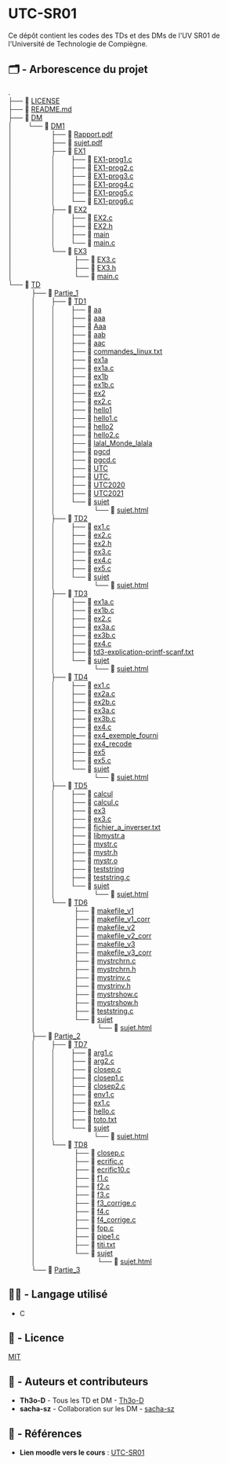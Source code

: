 # UTC-SR01

Ce dépôt contient les codes des TDs et des DMs de l'UV SR01 de l'Université de Technologie de Compiègne.

## 🗂️ - Arborescence du projet

. \
├── 📄 [LICENSE](./LICENSE) \
├── 📄 [README.md](./README.md) \
├── 📁 [DM](./DM) \
│&nbsp;&nbsp;&nbsp;&nbsp;&nbsp;&nbsp;&nbsp;&nbsp;└── 📁 [DM1](./DM/DM1) \
│&nbsp;&nbsp;&nbsp;&nbsp;&nbsp;&nbsp;&nbsp;&nbsp;&nbsp;&nbsp;&nbsp;&nbsp;&nbsp;&nbsp;&nbsp;&nbsp;&nbsp;&nbsp;&nbsp;&nbsp;├── 📄 [Rapport.pdf](./DM/DM1/Rapport.pdf) \
│&nbsp;&nbsp;&nbsp;&nbsp;&nbsp;&nbsp;&nbsp;&nbsp;&nbsp;&nbsp;&nbsp;&nbsp;&nbsp;&nbsp;&nbsp;&nbsp;&nbsp;&nbsp;&nbsp;&nbsp;├── 📄 [sujet.pdf](./DM/DM1/sujet.pdf) \
│&nbsp;&nbsp;&nbsp;&nbsp;&nbsp;&nbsp;&nbsp;&nbsp;&nbsp;&nbsp;&nbsp;&nbsp;&nbsp;&nbsp;&nbsp;&nbsp;&nbsp;&nbsp;&nbsp;&nbsp;├── 📁 [EX1](./DM/DM1/EX1) \
│&nbsp;&nbsp;&nbsp;&nbsp;&nbsp;&nbsp;&nbsp;&nbsp;&nbsp;&nbsp;&nbsp;&nbsp;&nbsp;&nbsp;&nbsp;&nbsp;&nbsp;&nbsp;&nbsp;&nbsp;│&nbsp;&nbsp;&nbsp;&nbsp;&nbsp;&nbsp;&nbsp;&nbsp;├── 📄 [EX1-prog1.c](./DM/DM1/EX1/EX1-prog1.c) \
│&nbsp;&nbsp;&nbsp;&nbsp;&nbsp;&nbsp;&nbsp;&nbsp;&nbsp;&nbsp;&nbsp;&nbsp;&nbsp;&nbsp;&nbsp;&nbsp;&nbsp;&nbsp;&nbsp;&nbsp;│&nbsp;&nbsp;&nbsp;&nbsp;&nbsp;&nbsp;&nbsp;&nbsp;├── 📄 [EX1-prog2.c](./DM/DM1/EX1/EX1-prog2.c) \
│&nbsp;&nbsp;&nbsp;&nbsp;&nbsp;&nbsp;&nbsp;&nbsp;&nbsp;&nbsp;&nbsp;&nbsp;&nbsp;&nbsp;&nbsp;&nbsp;&nbsp;&nbsp;&nbsp;&nbsp;│&nbsp;&nbsp;&nbsp;&nbsp;&nbsp;&nbsp;&nbsp;&nbsp;├── 📄 [EX1-prog3.c](./DM/DM1/EX1/EX1-prog3.c) \
│&nbsp;&nbsp;&nbsp;&nbsp;&nbsp;&nbsp;&nbsp;&nbsp;&nbsp;&nbsp;&nbsp;&nbsp;&nbsp;&nbsp;&nbsp;&nbsp;&nbsp;&nbsp;&nbsp;&nbsp;│&nbsp;&nbsp;&nbsp;&nbsp;&nbsp;&nbsp;&nbsp;&nbsp;├── 📄 [EX1-prog4.c](./DM/DM1/EX1/EX1-prog4.c) \
│&nbsp;&nbsp;&nbsp;&nbsp;&nbsp;&nbsp;&nbsp;&nbsp;&nbsp;&nbsp;&nbsp;&nbsp;&nbsp;&nbsp;&nbsp;&nbsp;&nbsp;&nbsp;&nbsp;&nbsp;│&nbsp;&nbsp;&nbsp;&nbsp;&nbsp;&nbsp;&nbsp;&nbsp;├── 📄 [EX1-prog5.c](./DM/DM1/EX1/EX1-prog5.c) \
│&nbsp;&nbsp;&nbsp;&nbsp;&nbsp;&nbsp;&nbsp;&nbsp;&nbsp;&nbsp;&nbsp;&nbsp;&nbsp;&nbsp;&nbsp;&nbsp;&nbsp;&nbsp;&nbsp;&nbsp;│&nbsp;&nbsp;&nbsp;&nbsp;&nbsp;&nbsp;&nbsp;&nbsp;└── 📄 [EX1-prog6.c](./DM/DM1/EX1/EX1-prog6.c) \
│&nbsp;&nbsp;&nbsp;&nbsp;&nbsp;&nbsp;&nbsp;&nbsp;&nbsp;&nbsp;&nbsp;&nbsp;&nbsp;&nbsp;&nbsp;&nbsp;&nbsp;&nbsp;&nbsp;&nbsp;├── 📁 [EX2](./DM/DM1/EX2) \
│&nbsp;&nbsp;&nbsp;&nbsp;&nbsp;&nbsp;&nbsp;&nbsp;&nbsp;&nbsp;&nbsp;&nbsp;&nbsp;&nbsp;&nbsp;&nbsp;&nbsp;&nbsp;&nbsp;&nbsp;│&nbsp;&nbsp;&nbsp;&nbsp;&nbsp;&nbsp;&nbsp;&nbsp;├── 📄 [EX2.c](./DM/DM1/EX2/EX2.c) \
│&nbsp;&nbsp;&nbsp;&nbsp;&nbsp;&nbsp;&nbsp;&nbsp;&nbsp;&nbsp;&nbsp;&nbsp;&nbsp;&nbsp;&nbsp;&nbsp;&nbsp;&nbsp;&nbsp;&nbsp;│&nbsp;&nbsp;&nbsp;&nbsp;&nbsp;&nbsp;&nbsp;&nbsp;├── 📄 [EX2.h](./DM/DM1/EX2/EX2.h) \
│&nbsp;&nbsp;&nbsp;&nbsp;&nbsp;&nbsp;&nbsp;&nbsp;&nbsp;&nbsp;&nbsp;&nbsp;&nbsp;&nbsp;&nbsp;&nbsp;&nbsp;&nbsp;&nbsp;&nbsp;│&nbsp;&nbsp;&nbsp;&nbsp;&nbsp;&nbsp;&nbsp;&nbsp;├── 📄 [main](./DM/DM1/EX2/main) \
│&nbsp;&nbsp;&nbsp;&nbsp;&nbsp;&nbsp;&nbsp;&nbsp;&nbsp;&nbsp;&nbsp;&nbsp;&nbsp;&nbsp;&nbsp;&nbsp;&nbsp;&nbsp;&nbsp;&nbsp;│&nbsp;&nbsp;&nbsp;&nbsp;&nbsp;&nbsp;&nbsp;&nbsp;└── 📄 [main.c](./DM/DM1/EX2/main.c) \
│&nbsp;&nbsp;&nbsp;&nbsp;&nbsp;&nbsp;&nbsp;&nbsp;&nbsp;&nbsp;&nbsp;&nbsp;&nbsp;&nbsp;&nbsp;&nbsp;&nbsp;&nbsp;&nbsp;&nbsp;└── 📁 [EX3](./DM/DM1/EX3) \
│&nbsp;&nbsp;&nbsp;&nbsp;&nbsp;&nbsp;&nbsp;&nbsp;&nbsp;&nbsp;&nbsp;&nbsp;&nbsp;&nbsp;&nbsp;&nbsp;&nbsp;&nbsp;&nbsp;&nbsp;&nbsp;&nbsp;&nbsp;&nbsp;&nbsp;&nbsp;&nbsp;&nbsp;&nbsp;&nbsp;&nbsp;&nbsp;├── 📄 [EX3.c](./DM/DM1/EX3/EX3.c) \
│&nbsp;&nbsp;&nbsp;&nbsp;&nbsp;&nbsp;&nbsp;&nbsp;&nbsp;&nbsp;&nbsp;&nbsp;&nbsp;&nbsp;&nbsp;&nbsp;&nbsp;&nbsp;&nbsp;&nbsp;&nbsp;&nbsp;&nbsp;&nbsp;&nbsp;&nbsp;&nbsp;&nbsp;&nbsp;&nbsp;&nbsp;&nbsp;├── 📄 [EX3.h](./DM/DM1/EX3/EX3.h) \
│&nbsp;&nbsp;&nbsp;&nbsp;&nbsp;&nbsp;&nbsp;&nbsp;&nbsp;&nbsp;&nbsp;&nbsp;&nbsp;&nbsp;&nbsp;&nbsp;&nbsp;&nbsp;&nbsp;&nbsp;&nbsp;&nbsp;&nbsp;&nbsp;&nbsp;&nbsp;&nbsp;&nbsp;&nbsp;&nbsp;&nbsp;&nbsp;└── 📄 [main.c](./DM/DM1/EX3/main.c) \
└── 📁 [TD](./TD) \
&nbsp;&nbsp;&nbsp;&nbsp;&nbsp;&nbsp;&nbsp;&nbsp;&nbsp;&nbsp;&nbsp;&nbsp;├── 📁 [Partie_1](./TD/Partie_1) \
&nbsp;&nbsp;&nbsp;&nbsp;&nbsp;&nbsp;&nbsp;&nbsp;&nbsp;&nbsp;&nbsp;&nbsp;│&nbsp;&nbsp;&nbsp;&nbsp;&nbsp;&nbsp;&nbsp;&nbsp;├── 📁 [TD1](./TD/Partie_1/TD1) \
&nbsp;&nbsp;&nbsp;&nbsp;&nbsp;&nbsp;&nbsp;&nbsp;&nbsp;&nbsp;&nbsp;&nbsp;│&nbsp;&nbsp;&nbsp;&nbsp;&nbsp;&nbsp;&nbsp;&nbsp;│&nbsp;&nbsp;&nbsp;&nbsp;&nbsp;&nbsp;&nbsp;&nbsp;├── 📄 [aa](./TD/Partie_1/TD1/aa) \
&nbsp;&nbsp;&nbsp;&nbsp;&nbsp;&nbsp;&nbsp;&nbsp;&nbsp;&nbsp;&nbsp;&nbsp;│&nbsp;&nbsp;&nbsp;&nbsp;&nbsp;&nbsp;&nbsp;&nbsp;│&nbsp;&nbsp;&nbsp;&nbsp;&nbsp;&nbsp;&nbsp;&nbsp;├── 📄 [aaa](./TD/Partie_1/TD1/aaa) \
&nbsp;&nbsp;&nbsp;&nbsp;&nbsp;&nbsp;&nbsp;&nbsp;&nbsp;&nbsp;&nbsp;&nbsp;│&nbsp;&nbsp;&nbsp;&nbsp;&nbsp;&nbsp;&nbsp;&nbsp;│&nbsp;&nbsp;&nbsp;&nbsp;&nbsp;&nbsp;&nbsp;&nbsp;├── 📄 [Aaa](./TD/Partie_1/TD1/Aaa) \
&nbsp;&nbsp;&nbsp;&nbsp;&nbsp;&nbsp;&nbsp;&nbsp;&nbsp;&nbsp;&nbsp;&nbsp;│&nbsp;&nbsp;&nbsp;&nbsp;&nbsp;&nbsp;&nbsp;&nbsp;│&nbsp;&nbsp;&nbsp;&nbsp;&nbsp;&nbsp;&nbsp;&nbsp;├── 📄 [aab](./TD/Partie_1/TD1/aab) \
&nbsp;&nbsp;&nbsp;&nbsp;&nbsp;&nbsp;&nbsp;&nbsp;&nbsp;&nbsp;&nbsp;&nbsp;│&nbsp;&nbsp;&nbsp;&nbsp;&nbsp;&nbsp;&nbsp;&nbsp;│&nbsp;&nbsp;&nbsp;&nbsp;&nbsp;&nbsp;&nbsp;&nbsp;├── 📄 [aac](./TD/Partie_1/TD1/aac) \
&nbsp;&nbsp;&nbsp;&nbsp;&nbsp;&nbsp;&nbsp;&nbsp;&nbsp;&nbsp;&nbsp;&nbsp;│&nbsp;&nbsp;&nbsp;&nbsp;&nbsp;&nbsp;&nbsp;&nbsp;│&nbsp;&nbsp;&nbsp;&nbsp;&nbsp;&nbsp;&nbsp;&nbsp;├── 📄 [commandes_linux.txt](./TD/Partie_1/TD1/commandes_linux.txt) \
&nbsp;&nbsp;&nbsp;&nbsp;&nbsp;&nbsp;&nbsp;&nbsp;&nbsp;&nbsp;&nbsp;&nbsp;│&nbsp;&nbsp;&nbsp;&nbsp;&nbsp;&nbsp;&nbsp;&nbsp;│&nbsp;&nbsp;&nbsp;&nbsp;&nbsp;&nbsp;&nbsp;&nbsp;├── 📄 [ex1a](./TD/Partie_1/TD1/ex1a) \
&nbsp;&nbsp;&nbsp;&nbsp;&nbsp;&nbsp;&nbsp;&nbsp;&nbsp;&nbsp;&nbsp;&nbsp;│&nbsp;&nbsp;&nbsp;&nbsp;&nbsp;&nbsp;&nbsp;&nbsp;│&nbsp;&nbsp;&nbsp;&nbsp;&nbsp;&nbsp;&nbsp;&nbsp;├── 📄 [ex1a.c](./TD/Partie_1/TD1/ex1a.c) \
&nbsp;&nbsp;&nbsp;&nbsp;&nbsp;&nbsp;&nbsp;&nbsp;&nbsp;&nbsp;&nbsp;&nbsp;│&nbsp;&nbsp;&nbsp;&nbsp;&nbsp;&nbsp;&nbsp;&nbsp;│&nbsp;&nbsp;&nbsp;&nbsp;&nbsp;&nbsp;&nbsp;&nbsp;├── 📄 [ex1b](./TD/Partie_1/TD1/ex1b) \
&nbsp;&nbsp;&nbsp;&nbsp;&nbsp;&nbsp;&nbsp;&nbsp;&nbsp;&nbsp;&nbsp;&nbsp;│&nbsp;&nbsp;&nbsp;&nbsp;&nbsp;&nbsp;&nbsp;&nbsp;│&nbsp;&nbsp;&nbsp;&nbsp;&nbsp;&nbsp;&nbsp;&nbsp;├── 📄 [ex1b.c](./TD/Partie_1/TD1/ex1b.c) \
&nbsp;&nbsp;&nbsp;&nbsp;&nbsp;&nbsp;&nbsp;&nbsp;&nbsp;&nbsp;&nbsp;&nbsp;│&nbsp;&nbsp;&nbsp;&nbsp;&nbsp;&nbsp;&nbsp;&nbsp;│&nbsp;&nbsp;&nbsp;&nbsp;&nbsp;&nbsp;&nbsp;&nbsp;├── 📄 [ex2](./TD/Partie_1/TD1/ex2) \
&nbsp;&nbsp;&nbsp;&nbsp;&nbsp;&nbsp;&nbsp;&nbsp;&nbsp;&nbsp;&nbsp;&nbsp;│&nbsp;&nbsp;&nbsp;&nbsp;&nbsp;&nbsp;&nbsp;&nbsp;│&nbsp;&nbsp;&nbsp;&nbsp;&nbsp;&nbsp;&nbsp;&nbsp;├── 📄 [ex2.c](./TD/Partie_1/TD1/ex2.c) \
&nbsp;&nbsp;&nbsp;&nbsp;&nbsp;&nbsp;&nbsp;&nbsp;&nbsp;&nbsp;&nbsp;&nbsp;│&nbsp;&nbsp;&nbsp;&nbsp;&nbsp;&nbsp;&nbsp;&nbsp;│&nbsp;&nbsp;&nbsp;&nbsp;&nbsp;&nbsp;&nbsp;&nbsp;├── 📄 [hello1](./TD/Partie_1/TD1/hello1) \
&nbsp;&nbsp;&nbsp;&nbsp;&nbsp;&nbsp;&nbsp;&nbsp;&nbsp;&nbsp;&nbsp;&nbsp;│&nbsp;&nbsp;&nbsp;&nbsp;&nbsp;&nbsp;&nbsp;&nbsp;│&nbsp;&nbsp;&nbsp;&nbsp;&nbsp;&nbsp;&nbsp;&nbsp;├── 📄 [hello1.c](./TD/Partie_1/TD1/hello1.c) \
&nbsp;&nbsp;&nbsp;&nbsp;&nbsp;&nbsp;&nbsp;&nbsp;&nbsp;&nbsp;&nbsp;&nbsp;│&nbsp;&nbsp;&nbsp;&nbsp;&nbsp;&nbsp;&nbsp;&nbsp;│&nbsp;&nbsp;&nbsp;&nbsp;&nbsp;&nbsp;&nbsp;&nbsp;├── 📄 [hello2](./TD/Partie_1/TD1/hello2) \
&nbsp;&nbsp;&nbsp;&nbsp;&nbsp;&nbsp;&nbsp;&nbsp;&nbsp;&nbsp;&nbsp;&nbsp;│&nbsp;&nbsp;&nbsp;&nbsp;&nbsp;&nbsp;&nbsp;&nbsp;│&nbsp;&nbsp;&nbsp;&nbsp;&nbsp;&nbsp;&nbsp;&nbsp;├── 📄 [hello2.c](./TD/Partie_1/TD1/hello2.c) \
&nbsp;&nbsp;&nbsp;&nbsp;&nbsp;&nbsp;&nbsp;&nbsp;&nbsp;&nbsp;&nbsp;&nbsp;│&nbsp;&nbsp;&nbsp;&nbsp;&nbsp;&nbsp;&nbsp;&nbsp;│&nbsp;&nbsp;&nbsp;&nbsp;&nbsp;&nbsp;&nbsp;&nbsp;├── 📄 [lalal_Monde_lalala](./TD/Partie_1/TD1/lalal_Monde_lalala) \
&nbsp;&nbsp;&nbsp;&nbsp;&nbsp;&nbsp;&nbsp;&nbsp;&nbsp;&nbsp;&nbsp;&nbsp;│&nbsp;&nbsp;&nbsp;&nbsp;&nbsp;&nbsp;&nbsp;&nbsp;│&nbsp;&nbsp;&nbsp;&nbsp;&nbsp;&nbsp;&nbsp;&nbsp;├── 📄 [pgcd](./TD/Partie_1/TD1/pgcd) \
&nbsp;&nbsp;&nbsp;&nbsp;&nbsp;&nbsp;&nbsp;&nbsp;&nbsp;&nbsp;&nbsp;&nbsp;│&nbsp;&nbsp;&nbsp;&nbsp;&nbsp;&nbsp;&nbsp;&nbsp;│&nbsp;&nbsp;&nbsp;&nbsp;&nbsp;&nbsp;&nbsp;&nbsp;├── 📄 [pgcd.c](./TD/Partie_1/TD1/pgcd.c) \
&nbsp;&nbsp;&nbsp;&nbsp;&nbsp;&nbsp;&nbsp;&nbsp;&nbsp;&nbsp;&nbsp;&nbsp;│&nbsp;&nbsp;&nbsp;&nbsp;&nbsp;&nbsp;&nbsp;&nbsp;│&nbsp;&nbsp;&nbsp;&nbsp;&nbsp;&nbsp;&nbsp;&nbsp;├── 📄 [UTC](./TD/Partie_1/TD1/UTC) \
&nbsp;&nbsp;&nbsp;&nbsp;&nbsp;&nbsp;&nbsp;&nbsp;&nbsp;&nbsp;&nbsp;&nbsp;│&nbsp;&nbsp;&nbsp;&nbsp;&nbsp;&nbsp;&nbsp;&nbsp;│&nbsp;&nbsp;&nbsp;&nbsp;&nbsp;&nbsp;&nbsp;&nbsp;├── 📄 [UTC.](./TD/Partie_1/TD1/UTC.) \
&nbsp;&nbsp;&nbsp;&nbsp;&nbsp;&nbsp;&nbsp;&nbsp;&nbsp;&nbsp;&nbsp;&nbsp;│&nbsp;&nbsp;&nbsp;&nbsp;&nbsp;&nbsp;&nbsp;&nbsp;│&nbsp;&nbsp;&nbsp;&nbsp;&nbsp;&nbsp;&nbsp;&nbsp;├── 📄 [UTC2020](./TD/Partie_1/TD1/UTC2020) \
&nbsp;&nbsp;&nbsp;&nbsp;&nbsp;&nbsp;&nbsp;&nbsp;&nbsp;&nbsp;&nbsp;&nbsp;│&nbsp;&nbsp;&nbsp;&nbsp;&nbsp;&nbsp;&nbsp;&nbsp;│&nbsp;&nbsp;&nbsp;&nbsp;&nbsp;&nbsp;&nbsp;&nbsp;├── 📄 [UTC2021](./TD/Partie_1/TD1/UTC2021) \
&nbsp;&nbsp;&nbsp;&nbsp;&nbsp;&nbsp;&nbsp;&nbsp;&nbsp;&nbsp;&nbsp;&nbsp;│&nbsp;&nbsp;&nbsp;&nbsp;&nbsp;&nbsp;&nbsp;&nbsp;│&nbsp;&nbsp;&nbsp;&nbsp;&nbsp;&nbsp;&nbsp;&nbsp;└── 📁 [sujet](./TD/Partie_1/TD1/sujet) \
&nbsp;&nbsp;&nbsp;&nbsp;&nbsp;&nbsp;&nbsp;&nbsp;&nbsp;&nbsp;&nbsp;&nbsp;│&nbsp;&nbsp;&nbsp;&nbsp;&nbsp;&nbsp;&nbsp;&nbsp;│&nbsp;&nbsp;&nbsp;&nbsp;&nbsp;&nbsp;&nbsp;&nbsp;&nbsp;&nbsp;&nbsp;&nbsp;&nbsp;&nbsp;&nbsp;&nbsp;&nbsp;&nbsp;&nbsp;&nbsp;└── 📄 [sujet.html](./TD/Partie_1/TD1/sujet/sujet.html) \
&nbsp;&nbsp;&nbsp;&nbsp;&nbsp;&nbsp;&nbsp;&nbsp;&nbsp;&nbsp;&nbsp;&nbsp;│&nbsp;&nbsp;&nbsp;&nbsp;&nbsp;&nbsp;&nbsp;&nbsp;├── 📁 [TD2](./TD/Partie_1/TD2) \
&nbsp;&nbsp;&nbsp;&nbsp;&nbsp;&nbsp;&nbsp;&nbsp;&nbsp;&nbsp;&nbsp;&nbsp;│&nbsp;&nbsp;&nbsp;&nbsp;&nbsp;&nbsp;&nbsp;&nbsp;│&nbsp;&nbsp;&nbsp;&nbsp;&nbsp;&nbsp;&nbsp;&nbsp;├── 📄 [ex1.c](./TD/Partie_1/TD2/ex1.c) \
&nbsp;&nbsp;&nbsp;&nbsp;&nbsp;&nbsp;&nbsp;&nbsp;&nbsp;&nbsp;&nbsp;&nbsp;│&nbsp;&nbsp;&nbsp;&nbsp;&nbsp;&nbsp;&nbsp;&nbsp;│&nbsp;&nbsp;&nbsp;&nbsp;&nbsp;&nbsp;&nbsp;&nbsp;├── 📄 [ex2.c](./TD/Partie_1/TD2/ex2.c) \
&nbsp;&nbsp;&nbsp;&nbsp;&nbsp;&nbsp;&nbsp;&nbsp;&nbsp;&nbsp;&nbsp;&nbsp;│&nbsp;&nbsp;&nbsp;&nbsp;&nbsp;&nbsp;&nbsp;&nbsp;│&nbsp;&nbsp;&nbsp;&nbsp;&nbsp;&nbsp;&nbsp;&nbsp;├── 📄 [ex2.h](./TD/Partie_1/TD2/ex2.h) \
&nbsp;&nbsp;&nbsp;&nbsp;&nbsp;&nbsp;&nbsp;&nbsp;&nbsp;&nbsp;&nbsp;&nbsp;│&nbsp;&nbsp;&nbsp;&nbsp;&nbsp;&nbsp;&nbsp;&nbsp;│&nbsp;&nbsp;&nbsp;&nbsp;&nbsp;&nbsp;&nbsp;&nbsp;├── 📄 [ex3.c](./TD/Partie_1/TD2/ex3.c) \
&nbsp;&nbsp;&nbsp;&nbsp;&nbsp;&nbsp;&nbsp;&nbsp;&nbsp;&nbsp;&nbsp;&nbsp;│&nbsp;&nbsp;&nbsp;&nbsp;&nbsp;&nbsp;&nbsp;&nbsp;│&nbsp;&nbsp;&nbsp;&nbsp;&nbsp;&nbsp;&nbsp;&nbsp;├── 📄 [ex4.c](./TD/Partie_1/TD2/ex4.c) \
&nbsp;&nbsp;&nbsp;&nbsp;&nbsp;&nbsp;&nbsp;&nbsp;&nbsp;&nbsp;&nbsp;&nbsp;│&nbsp;&nbsp;&nbsp;&nbsp;&nbsp;&nbsp;&nbsp;&nbsp;│&nbsp;&nbsp;&nbsp;&nbsp;&nbsp;&nbsp;&nbsp;&nbsp;├── 📄 [ex5.c](./TD/Partie_1/TD2/ex5.c) \
&nbsp;&nbsp;&nbsp;&nbsp;&nbsp;&nbsp;&nbsp;&nbsp;&nbsp;&nbsp;&nbsp;&nbsp;│&nbsp;&nbsp;&nbsp;&nbsp;&nbsp;&nbsp;&nbsp;&nbsp;│&nbsp;&nbsp;&nbsp;&nbsp;&nbsp;&nbsp;&nbsp;&nbsp;└── 📁 [sujet](./TD/Partie_1/TD2/sujet) \
&nbsp;&nbsp;&nbsp;&nbsp;&nbsp;&nbsp;&nbsp;&nbsp;&nbsp;&nbsp;&nbsp;&nbsp;│&nbsp;&nbsp;&nbsp;&nbsp;&nbsp;&nbsp;&nbsp;&nbsp;│&nbsp;&nbsp;&nbsp;&nbsp;&nbsp;&nbsp;&nbsp;&nbsp;&nbsp;&nbsp;&nbsp;&nbsp;&nbsp;&nbsp;&nbsp;&nbsp;&nbsp;&nbsp;&nbsp;&nbsp;└── 📄 [sujet.html](./TD/Partie_1/TD2/sujet/sujet.html) \
&nbsp;&nbsp;&nbsp;&nbsp;&nbsp;&nbsp;&nbsp;&nbsp;&nbsp;&nbsp;&nbsp;&nbsp;│&nbsp;&nbsp;&nbsp;&nbsp;&nbsp;&nbsp;&nbsp;&nbsp;├── 📁 [TD3](./TD/Partie_1/TD3) \
&nbsp;&nbsp;&nbsp;&nbsp;&nbsp;&nbsp;&nbsp;&nbsp;&nbsp;&nbsp;&nbsp;&nbsp;│&nbsp;&nbsp;&nbsp;&nbsp;&nbsp;&nbsp;&nbsp;&nbsp;│&nbsp;&nbsp;&nbsp;&nbsp;&nbsp;&nbsp;&nbsp;&nbsp;├── 📄 [ex1a.c](./TD/Partie_1/TD3/ex1a.c) \
&nbsp;&nbsp;&nbsp;&nbsp;&nbsp;&nbsp;&nbsp;&nbsp;&nbsp;&nbsp;&nbsp;&nbsp;│&nbsp;&nbsp;&nbsp;&nbsp;&nbsp;&nbsp;&nbsp;&nbsp;│&nbsp;&nbsp;&nbsp;&nbsp;&nbsp;&nbsp;&nbsp;&nbsp;├── 📄 [ex1b.c](./TD/Partie_1/TD3/ex1b.c) \
&nbsp;&nbsp;&nbsp;&nbsp;&nbsp;&nbsp;&nbsp;&nbsp;&nbsp;&nbsp;&nbsp;&nbsp;│&nbsp;&nbsp;&nbsp;&nbsp;&nbsp;&nbsp;&nbsp;&nbsp;│&nbsp;&nbsp;&nbsp;&nbsp;&nbsp;&nbsp;&nbsp;&nbsp;├── 📄 [ex2.c](./TD/Partie_1/TD3/ex2.c) \
&nbsp;&nbsp;&nbsp;&nbsp;&nbsp;&nbsp;&nbsp;&nbsp;&nbsp;&nbsp;&nbsp;&nbsp;│&nbsp;&nbsp;&nbsp;&nbsp;&nbsp;&nbsp;&nbsp;&nbsp;│&nbsp;&nbsp;&nbsp;&nbsp;&nbsp;&nbsp;&nbsp;&nbsp;├── 📄 [ex3a.c](./TD/Partie_1/TD3/ex3a.c) \
&nbsp;&nbsp;&nbsp;&nbsp;&nbsp;&nbsp;&nbsp;&nbsp;&nbsp;&nbsp;&nbsp;&nbsp;│&nbsp;&nbsp;&nbsp;&nbsp;&nbsp;&nbsp;&nbsp;&nbsp;│&nbsp;&nbsp;&nbsp;&nbsp;&nbsp;&nbsp;&nbsp;&nbsp;├── 📄 [ex3b.c](./TD/Partie_1/TD3/ex3b.c) \
&nbsp;&nbsp;&nbsp;&nbsp;&nbsp;&nbsp;&nbsp;&nbsp;&nbsp;&nbsp;&nbsp;&nbsp;│&nbsp;&nbsp;&nbsp;&nbsp;&nbsp;&nbsp;&nbsp;&nbsp;│&nbsp;&nbsp;&nbsp;&nbsp;&nbsp;&nbsp;&nbsp;&nbsp;├── 📄 [ex4.c](./TD/Partie_1/TD3/ex4.c) \
&nbsp;&nbsp;&nbsp;&nbsp;&nbsp;&nbsp;&nbsp;&nbsp;&nbsp;&nbsp;&nbsp;&nbsp;│&nbsp;&nbsp;&nbsp;&nbsp;&nbsp;&nbsp;&nbsp;&nbsp;│&nbsp;&nbsp;&nbsp;&nbsp;&nbsp;&nbsp;&nbsp;&nbsp;├── 📄 [td3-explication-printf-scanf.txt](./TD/Partie_1/TD3/td3-explication-printf-scanf.txt) \
&nbsp;&nbsp;&nbsp;&nbsp;&nbsp;&nbsp;&nbsp;&nbsp;&nbsp;&nbsp;&nbsp;&nbsp;│&nbsp;&nbsp;&nbsp;&nbsp;&nbsp;&nbsp;&nbsp;&nbsp;│&nbsp;&nbsp;&nbsp;&nbsp;&nbsp;&nbsp;&nbsp;&nbsp;└── 📁 [sujet](./TD/Partie_1/TD3/sujet) \
&nbsp;&nbsp;&nbsp;&nbsp;&nbsp;&nbsp;&nbsp;&nbsp;&nbsp;&nbsp;&nbsp;&nbsp;│&nbsp;&nbsp;&nbsp;&nbsp;&nbsp;&nbsp;&nbsp;&nbsp;│&nbsp;&nbsp;&nbsp;&nbsp;&nbsp;&nbsp;&nbsp;&nbsp;&nbsp;&nbsp;&nbsp;&nbsp;&nbsp;&nbsp;&nbsp;&nbsp;&nbsp;&nbsp;&nbsp;&nbsp;└── 📄 [sujet.html](./TD/Partie_1/TD3/sujet/sujet.html) \
&nbsp;&nbsp;&nbsp;&nbsp;&nbsp;&nbsp;&nbsp;&nbsp;&nbsp;&nbsp;&nbsp;&nbsp;│&nbsp;&nbsp;&nbsp;&nbsp;&nbsp;&nbsp;&nbsp;&nbsp;├── 📁 [TD4](./TD/Partie_1/TD4) \
&nbsp;&nbsp;&nbsp;&nbsp;&nbsp;&nbsp;&nbsp;&nbsp;&nbsp;&nbsp;&nbsp;&nbsp;│&nbsp;&nbsp;&nbsp;&nbsp;&nbsp;&nbsp;&nbsp;&nbsp;│&nbsp;&nbsp;&nbsp;&nbsp;&nbsp;&nbsp;&nbsp;&nbsp;├── 📄 [ex1.c](./TD/Partie_1/TD4/ex1.c) \
&nbsp;&nbsp;&nbsp;&nbsp;&nbsp;&nbsp;&nbsp;&nbsp;&nbsp;&nbsp;&nbsp;&nbsp;│&nbsp;&nbsp;&nbsp;&nbsp;&nbsp;&nbsp;&nbsp;&nbsp;│&nbsp;&nbsp;&nbsp;&nbsp;&nbsp;&nbsp;&nbsp;&nbsp;├── 📄 [ex2a.c](./TD/Partie_1/TD4/ex2a.c) \
&nbsp;&nbsp;&nbsp;&nbsp;&nbsp;&nbsp;&nbsp;&nbsp;&nbsp;&nbsp;&nbsp;&nbsp;│&nbsp;&nbsp;&nbsp;&nbsp;&nbsp;&nbsp;&nbsp;&nbsp;│&nbsp;&nbsp;&nbsp;&nbsp;&nbsp;&nbsp;&nbsp;&nbsp;├── 📄 [ex2b.c](./TD/Partie_1/TD4/ex2b.c) \
&nbsp;&nbsp;&nbsp;&nbsp;&nbsp;&nbsp;&nbsp;&nbsp;&nbsp;&nbsp;&nbsp;&nbsp;│&nbsp;&nbsp;&nbsp;&nbsp;&nbsp;&nbsp;&nbsp;&nbsp;│&nbsp;&nbsp;&nbsp;&nbsp;&nbsp;&nbsp;&nbsp;&nbsp;├── 📄 [ex3a.c](./TD/Partie_1/TD4/ex3a.c) \
&nbsp;&nbsp;&nbsp;&nbsp;&nbsp;&nbsp;&nbsp;&nbsp;&nbsp;&nbsp;&nbsp;&nbsp;│&nbsp;&nbsp;&nbsp;&nbsp;&nbsp;&nbsp;&nbsp;&nbsp;│&nbsp;&nbsp;&nbsp;&nbsp;&nbsp;&nbsp;&nbsp;&nbsp;├── 📄 [ex3b.c](./TD/Partie_1/TD4/ex3b.c) \
&nbsp;&nbsp;&nbsp;&nbsp;&nbsp;&nbsp;&nbsp;&nbsp;&nbsp;&nbsp;&nbsp;&nbsp;│&nbsp;&nbsp;&nbsp;&nbsp;&nbsp;&nbsp;&nbsp;&nbsp;│&nbsp;&nbsp;&nbsp;&nbsp;&nbsp;&nbsp;&nbsp;&nbsp;├── 📄 [ex4.c](./TD/Partie_1/TD4/ex4.c) \
&nbsp;&nbsp;&nbsp;&nbsp;&nbsp;&nbsp;&nbsp;&nbsp;&nbsp;&nbsp;&nbsp;&nbsp;│&nbsp;&nbsp;&nbsp;&nbsp;&nbsp;&nbsp;&nbsp;&nbsp;│&nbsp;&nbsp;&nbsp;&nbsp;&nbsp;&nbsp;&nbsp;&nbsp;├── 📄 [ex4_exemple_fourni](./TD/Partie_1/TD4/ex4_exemple_fourni) \
&nbsp;&nbsp;&nbsp;&nbsp;&nbsp;&nbsp;&nbsp;&nbsp;&nbsp;&nbsp;&nbsp;&nbsp;│&nbsp;&nbsp;&nbsp;&nbsp;&nbsp;&nbsp;&nbsp;&nbsp;│&nbsp;&nbsp;&nbsp;&nbsp;&nbsp;&nbsp;&nbsp;&nbsp;├── 📄 [ex4_recode](./TD/Partie_1/TD4/ex4_recode) \
&nbsp;&nbsp;&nbsp;&nbsp;&nbsp;&nbsp;&nbsp;&nbsp;&nbsp;&nbsp;&nbsp;&nbsp;│&nbsp;&nbsp;&nbsp;&nbsp;&nbsp;&nbsp;&nbsp;&nbsp;│&nbsp;&nbsp;&nbsp;&nbsp;&nbsp;&nbsp;&nbsp;&nbsp;├── 📄 [ex5](./TD/Partie_1/TD4/ex5) \
&nbsp;&nbsp;&nbsp;&nbsp;&nbsp;&nbsp;&nbsp;&nbsp;&nbsp;&nbsp;&nbsp;&nbsp;│&nbsp;&nbsp;&nbsp;&nbsp;&nbsp;&nbsp;&nbsp;&nbsp;│&nbsp;&nbsp;&nbsp;&nbsp;&nbsp;&nbsp;&nbsp;&nbsp;├── 📄 [ex5.c](./TD/Partie_1/TD4/ex5.c) \
&nbsp;&nbsp;&nbsp;&nbsp;&nbsp;&nbsp;&nbsp;&nbsp;&nbsp;&nbsp;&nbsp;&nbsp;│&nbsp;&nbsp;&nbsp;&nbsp;&nbsp;&nbsp;&nbsp;&nbsp;│&nbsp;&nbsp;&nbsp;&nbsp;&nbsp;&nbsp;&nbsp;&nbsp;└── 📁 [sujet](./TD/Partie_1/TD4/sujet) \
&nbsp;&nbsp;&nbsp;&nbsp;&nbsp;&nbsp;&nbsp;&nbsp;&nbsp;&nbsp;&nbsp;&nbsp;│&nbsp;&nbsp;&nbsp;&nbsp;&nbsp;&nbsp;&nbsp;&nbsp;│&nbsp;&nbsp;&nbsp;&nbsp;&nbsp;&nbsp;&nbsp;&nbsp;&nbsp;&nbsp;&nbsp;&nbsp;&nbsp;&nbsp;&nbsp;&nbsp;&nbsp;&nbsp;&nbsp;&nbsp;└── 📄 [sujet.html](./TD/Partie_1/TD4/sujet/sujet.html) \
&nbsp;&nbsp;&nbsp;&nbsp;&nbsp;&nbsp;&nbsp;&nbsp;&nbsp;&nbsp;&nbsp;&nbsp;│&nbsp;&nbsp;&nbsp;&nbsp;&nbsp;&nbsp;&nbsp;&nbsp;├── 📁 [TD5](./TD/Partie_1/TD5) \
&nbsp;&nbsp;&nbsp;&nbsp;&nbsp;&nbsp;&nbsp;&nbsp;&nbsp;&nbsp;&nbsp;&nbsp;│&nbsp;&nbsp;&nbsp;&nbsp;&nbsp;&nbsp;&nbsp;&nbsp;│&nbsp;&nbsp;&nbsp;&nbsp;&nbsp;&nbsp;&nbsp;&nbsp;├── 📄 [calcul](./TD/Partie_1/TD5/calcul) \
&nbsp;&nbsp;&nbsp;&nbsp;&nbsp;&nbsp;&nbsp;&nbsp;&nbsp;&nbsp;&nbsp;&nbsp;│&nbsp;&nbsp;&nbsp;&nbsp;&nbsp;&nbsp;&nbsp;&nbsp;│&nbsp;&nbsp;&nbsp;&nbsp;&nbsp;&nbsp;&nbsp;&nbsp;├── 📄 [calcul.c](./TD/Partie_1/TD5/calcul.c) \
&nbsp;&nbsp;&nbsp;&nbsp;&nbsp;&nbsp;&nbsp;&nbsp;&nbsp;&nbsp;&nbsp;&nbsp;│&nbsp;&nbsp;&nbsp;&nbsp;&nbsp;&nbsp;&nbsp;&nbsp;│&nbsp;&nbsp;&nbsp;&nbsp;&nbsp;&nbsp;&nbsp;&nbsp;├── 📄 [ex3](./TD/Partie_1/TD5/ex3) \
&nbsp;&nbsp;&nbsp;&nbsp;&nbsp;&nbsp;&nbsp;&nbsp;&nbsp;&nbsp;&nbsp;&nbsp;│&nbsp;&nbsp;&nbsp;&nbsp;&nbsp;&nbsp;&nbsp;&nbsp;│&nbsp;&nbsp;&nbsp;&nbsp;&nbsp;&nbsp;&nbsp;&nbsp;├── 📄 [ex3.c](./TD/Partie_1/TD5/ex3.c) \
&nbsp;&nbsp;&nbsp;&nbsp;&nbsp;&nbsp;&nbsp;&nbsp;&nbsp;&nbsp;&nbsp;&nbsp;│&nbsp;&nbsp;&nbsp;&nbsp;&nbsp;&nbsp;&nbsp;&nbsp;│&nbsp;&nbsp;&nbsp;&nbsp;&nbsp;&nbsp;&nbsp;&nbsp;├── 📄 [fichier_a_inverser.txt](./TD/Partie_1/TD5/fichier_a_inverser.txt) \
&nbsp;&nbsp;&nbsp;&nbsp;&nbsp;&nbsp;&nbsp;&nbsp;&nbsp;&nbsp;&nbsp;&nbsp;│&nbsp;&nbsp;&nbsp;&nbsp;&nbsp;&nbsp;&nbsp;&nbsp;│&nbsp;&nbsp;&nbsp;&nbsp;&nbsp;&nbsp;&nbsp;&nbsp;├── 📄 [libmystr.a](./TD/Partie_1/TD5/libmystr.a) \
&nbsp;&nbsp;&nbsp;&nbsp;&nbsp;&nbsp;&nbsp;&nbsp;&nbsp;&nbsp;&nbsp;&nbsp;│&nbsp;&nbsp;&nbsp;&nbsp;&nbsp;&nbsp;&nbsp;&nbsp;│&nbsp;&nbsp;&nbsp;&nbsp;&nbsp;&nbsp;&nbsp;&nbsp;├── 📄 [mystr.c](./TD/Partie_1/TD5/mystr.c) \
&nbsp;&nbsp;&nbsp;&nbsp;&nbsp;&nbsp;&nbsp;&nbsp;&nbsp;&nbsp;&nbsp;&nbsp;│&nbsp;&nbsp;&nbsp;&nbsp;&nbsp;&nbsp;&nbsp;&nbsp;│&nbsp;&nbsp;&nbsp;&nbsp;&nbsp;&nbsp;&nbsp;&nbsp;├── 📄 [mystr.h](./TD/Partie_1/TD5/mystr.h) \
&nbsp;&nbsp;&nbsp;&nbsp;&nbsp;&nbsp;&nbsp;&nbsp;&nbsp;&nbsp;&nbsp;&nbsp;│&nbsp;&nbsp;&nbsp;&nbsp;&nbsp;&nbsp;&nbsp;&nbsp;│&nbsp;&nbsp;&nbsp;&nbsp;&nbsp;&nbsp;&nbsp;&nbsp;├── 📄 [mystr.o](./TD/Partie_1/TD5/mystr.o) \
&nbsp;&nbsp;&nbsp;&nbsp;&nbsp;&nbsp;&nbsp;&nbsp;&nbsp;&nbsp;&nbsp;&nbsp;│&nbsp;&nbsp;&nbsp;&nbsp;&nbsp;&nbsp;&nbsp;&nbsp;│&nbsp;&nbsp;&nbsp;&nbsp;&nbsp;&nbsp;&nbsp;&nbsp;├── 📄 [teststring](./TD/Partie_1/TD5/teststring) \
&nbsp;&nbsp;&nbsp;&nbsp;&nbsp;&nbsp;&nbsp;&nbsp;&nbsp;&nbsp;&nbsp;&nbsp;│&nbsp;&nbsp;&nbsp;&nbsp;&nbsp;&nbsp;&nbsp;&nbsp;│&nbsp;&nbsp;&nbsp;&nbsp;&nbsp;&nbsp;&nbsp;&nbsp;├── 📄 [teststring.c](./TD/Partie_1/TD5/teststring.c) \
&nbsp;&nbsp;&nbsp;&nbsp;&nbsp;&nbsp;&nbsp;&nbsp;&nbsp;&nbsp;&nbsp;&nbsp;│&nbsp;&nbsp;&nbsp;&nbsp;&nbsp;&nbsp;&nbsp;&nbsp;│&nbsp;&nbsp;&nbsp;&nbsp;&nbsp;&nbsp;&nbsp;&nbsp;└── 📁 [sujet](./TD/Partie_1/TD5/sujet) \
&nbsp;&nbsp;&nbsp;&nbsp;&nbsp;&nbsp;&nbsp;&nbsp;&nbsp;&nbsp;&nbsp;&nbsp;│&nbsp;&nbsp;&nbsp;&nbsp;&nbsp;&nbsp;&nbsp;&nbsp;│&nbsp;&nbsp;&nbsp;&nbsp;&nbsp;&nbsp;&nbsp;&nbsp;&nbsp;&nbsp;&nbsp;&nbsp;&nbsp;&nbsp;&nbsp;&nbsp;&nbsp;&nbsp;&nbsp;&nbsp;└── 📄 [sujet.html](./TD/Partie_1/TD5/sujet/sujet.html) \
&nbsp;&nbsp;&nbsp;&nbsp;&nbsp;&nbsp;&nbsp;&nbsp;&nbsp;&nbsp;&nbsp;&nbsp;│&nbsp;&nbsp;&nbsp;&nbsp;&nbsp;&nbsp;&nbsp;&nbsp;└── 📁 [TD6](./TD/Partie_1/TD6) \
&nbsp;&nbsp;&nbsp;&nbsp;&nbsp;&nbsp;&nbsp;&nbsp;&nbsp;&nbsp;&nbsp;&nbsp;│&nbsp;&nbsp;&nbsp;&nbsp;&nbsp;&nbsp;&nbsp;&nbsp;&nbsp;&nbsp;&nbsp;&nbsp;&nbsp;&nbsp;&nbsp;&nbsp;&nbsp;&nbsp;&nbsp;&nbsp;├── 📄 [makefile_v1](./TD/Partie_1/TD6/makefile_v1) \
&nbsp;&nbsp;&nbsp;&nbsp;&nbsp;&nbsp;&nbsp;&nbsp;&nbsp;&nbsp;&nbsp;&nbsp;│&nbsp;&nbsp;&nbsp;&nbsp;&nbsp;&nbsp;&nbsp;&nbsp;&nbsp;&nbsp;&nbsp;&nbsp;&nbsp;&nbsp;&nbsp;&nbsp;&nbsp;&nbsp;&nbsp;&nbsp;├── 📄 [makefile_v1_corr](./TD/Partie_1/TD6/makefile_v1_corr) \
&nbsp;&nbsp;&nbsp;&nbsp;&nbsp;&nbsp;&nbsp;&nbsp;&nbsp;&nbsp;&nbsp;&nbsp;│&nbsp;&nbsp;&nbsp;&nbsp;&nbsp;&nbsp;&nbsp;&nbsp;&nbsp;&nbsp;&nbsp;&nbsp;&nbsp;&nbsp;&nbsp;&nbsp;&nbsp;&nbsp;&nbsp;&nbsp;├── 📄 [makefile_v2](./TD/Partie_1/TD6/makefile_v2) \
&nbsp;&nbsp;&nbsp;&nbsp;&nbsp;&nbsp;&nbsp;&nbsp;&nbsp;&nbsp;&nbsp;&nbsp;│&nbsp;&nbsp;&nbsp;&nbsp;&nbsp;&nbsp;&nbsp;&nbsp;&nbsp;&nbsp;&nbsp;&nbsp;&nbsp;&nbsp;&nbsp;&nbsp;&nbsp;&nbsp;&nbsp;&nbsp;├── 📄 [makefile_v2_corr](./TD/Partie_1/TD6/makefile_v2_corr) \
&nbsp;&nbsp;&nbsp;&nbsp;&nbsp;&nbsp;&nbsp;&nbsp;&nbsp;&nbsp;&nbsp;&nbsp;│&nbsp;&nbsp;&nbsp;&nbsp;&nbsp;&nbsp;&nbsp;&nbsp;&nbsp;&nbsp;&nbsp;&nbsp;&nbsp;&nbsp;&nbsp;&nbsp;&nbsp;&nbsp;&nbsp;&nbsp;├── 📄 [makefile_v3](./TD/Partie_1/TD6/makefile_v3) \
&nbsp;&nbsp;&nbsp;&nbsp;&nbsp;&nbsp;&nbsp;&nbsp;&nbsp;&nbsp;&nbsp;&nbsp;│&nbsp;&nbsp;&nbsp;&nbsp;&nbsp;&nbsp;&nbsp;&nbsp;&nbsp;&nbsp;&nbsp;&nbsp;&nbsp;&nbsp;&nbsp;&nbsp;&nbsp;&nbsp;&nbsp;&nbsp;├── 📄 [makefile_v3_corr](./TD/Partie_1/TD6/makefile_v3_corr) \
&nbsp;&nbsp;&nbsp;&nbsp;&nbsp;&nbsp;&nbsp;&nbsp;&nbsp;&nbsp;&nbsp;&nbsp;│&nbsp;&nbsp;&nbsp;&nbsp;&nbsp;&nbsp;&nbsp;&nbsp;&nbsp;&nbsp;&nbsp;&nbsp;&nbsp;&nbsp;&nbsp;&nbsp;&nbsp;&nbsp;&nbsp;&nbsp;├── 📄 [mystrchrn.c](./TD/Partie_1/TD6/mystrchrn.c) \
&nbsp;&nbsp;&nbsp;&nbsp;&nbsp;&nbsp;&nbsp;&nbsp;&nbsp;&nbsp;&nbsp;&nbsp;│&nbsp;&nbsp;&nbsp;&nbsp;&nbsp;&nbsp;&nbsp;&nbsp;&nbsp;&nbsp;&nbsp;&nbsp;&nbsp;&nbsp;&nbsp;&nbsp;&nbsp;&nbsp;&nbsp;&nbsp;├── 📄 [mystrchrn.h](./TD/Partie_1/TD6/mystrchrn.h) \
&nbsp;&nbsp;&nbsp;&nbsp;&nbsp;&nbsp;&nbsp;&nbsp;&nbsp;&nbsp;&nbsp;&nbsp;│&nbsp;&nbsp;&nbsp;&nbsp;&nbsp;&nbsp;&nbsp;&nbsp;&nbsp;&nbsp;&nbsp;&nbsp;&nbsp;&nbsp;&nbsp;&nbsp;&nbsp;&nbsp;&nbsp;&nbsp;├── 📄 [mystrinv.c](./TD/Partie_1/TD6/mystrinv.c) \
&nbsp;&nbsp;&nbsp;&nbsp;&nbsp;&nbsp;&nbsp;&nbsp;&nbsp;&nbsp;&nbsp;&nbsp;│&nbsp;&nbsp;&nbsp;&nbsp;&nbsp;&nbsp;&nbsp;&nbsp;&nbsp;&nbsp;&nbsp;&nbsp;&nbsp;&nbsp;&nbsp;&nbsp;&nbsp;&nbsp;&nbsp;&nbsp;├── 📄 [mystrinv.h](./TD/Partie_1/TD6/mystrinv.h) \
&nbsp;&nbsp;&nbsp;&nbsp;&nbsp;&nbsp;&nbsp;&nbsp;&nbsp;&nbsp;&nbsp;&nbsp;│&nbsp;&nbsp;&nbsp;&nbsp;&nbsp;&nbsp;&nbsp;&nbsp;&nbsp;&nbsp;&nbsp;&nbsp;&nbsp;&nbsp;&nbsp;&nbsp;&nbsp;&nbsp;&nbsp;&nbsp;├── 📄 [mystrshow.c](./TD/Partie_1/TD6/mystrshow.c) \
&nbsp;&nbsp;&nbsp;&nbsp;&nbsp;&nbsp;&nbsp;&nbsp;&nbsp;&nbsp;&nbsp;&nbsp;│&nbsp;&nbsp;&nbsp;&nbsp;&nbsp;&nbsp;&nbsp;&nbsp;&nbsp;&nbsp;&nbsp;&nbsp;&nbsp;&nbsp;&nbsp;&nbsp;&nbsp;&nbsp;&nbsp;&nbsp;├── 📄 [mystrshow.h](./TD/Partie_1/TD6/mystrshow.h) \
&nbsp;&nbsp;&nbsp;&nbsp;&nbsp;&nbsp;&nbsp;&nbsp;&nbsp;&nbsp;&nbsp;&nbsp;│&nbsp;&nbsp;&nbsp;&nbsp;&nbsp;&nbsp;&nbsp;&nbsp;&nbsp;&nbsp;&nbsp;&nbsp;&nbsp;&nbsp;&nbsp;&nbsp;&nbsp;&nbsp;&nbsp;&nbsp;├── 📄 [teststring.c](./TD/Partie_1/TD6/teststring.c) \
&nbsp;&nbsp;&nbsp;&nbsp;&nbsp;&nbsp;&nbsp;&nbsp;&nbsp;&nbsp;&nbsp;&nbsp;│&nbsp;&nbsp;&nbsp;&nbsp;&nbsp;&nbsp;&nbsp;&nbsp;&nbsp;&nbsp;&nbsp;&nbsp;&nbsp;&nbsp;&nbsp;&nbsp;&nbsp;&nbsp;&nbsp;&nbsp;└── 📁 [sujet](./TD/Partie_1/TD6/sujet) \
&nbsp;&nbsp;&nbsp;&nbsp;&nbsp;&nbsp;&nbsp;&nbsp;&nbsp;&nbsp;&nbsp;&nbsp;│&nbsp;&nbsp;&nbsp;&nbsp;&nbsp;&nbsp;&nbsp;&nbsp;&nbsp;&nbsp;&nbsp;&nbsp;&nbsp;&nbsp;&nbsp;&nbsp;&nbsp;&nbsp;&nbsp;&nbsp;&nbsp;&nbsp;&nbsp;&nbsp;&nbsp;&nbsp;&nbsp;&nbsp;&nbsp;&nbsp;&nbsp;&nbsp;└── 📄 [sujet.html](./TD/Partie_1/TD6/sujet/sujet.html) \
&nbsp;&nbsp;&nbsp;&nbsp;&nbsp;&nbsp;&nbsp;&nbsp;&nbsp;&nbsp;&nbsp;&nbsp;├── 📁 [Partie_2](./TD/Partie_2) \
&nbsp;&nbsp;&nbsp;&nbsp;&nbsp;&nbsp;&nbsp;&nbsp;&nbsp;&nbsp;&nbsp;&nbsp;│&nbsp;&nbsp;&nbsp;&nbsp;&nbsp;&nbsp;&nbsp;&nbsp;├── 📁 [TD7](./TD/Partie_2/TD7) \
&nbsp;&nbsp;&nbsp;&nbsp;&nbsp;&nbsp;&nbsp;&nbsp;&nbsp;&nbsp;&nbsp;&nbsp;│&nbsp;&nbsp;&nbsp;&nbsp;&nbsp;&nbsp;&nbsp;&nbsp;│&nbsp;&nbsp;&nbsp;&nbsp;&nbsp;&nbsp;&nbsp;&nbsp;├── 📄 [arg1.c](./TD/Partie_2/TD7/arg1.c) \
&nbsp;&nbsp;&nbsp;&nbsp;&nbsp;&nbsp;&nbsp;&nbsp;&nbsp;&nbsp;&nbsp;&nbsp;│&nbsp;&nbsp;&nbsp;&nbsp;&nbsp;&nbsp;&nbsp;&nbsp;│&nbsp;&nbsp;&nbsp;&nbsp;&nbsp;&nbsp;&nbsp;&nbsp;├── 📄 [arg2.c](./TD/Partie_2/TD7/arg2.c) \
&nbsp;&nbsp;&nbsp;&nbsp;&nbsp;&nbsp;&nbsp;&nbsp;&nbsp;&nbsp;&nbsp;&nbsp;│&nbsp;&nbsp;&nbsp;&nbsp;&nbsp;&nbsp;&nbsp;&nbsp;│&nbsp;&nbsp;&nbsp;&nbsp;&nbsp;&nbsp;&nbsp;&nbsp;├── 📄 [closep.c](./TD/Partie_2/TD7/closep.c) \
&nbsp;&nbsp;&nbsp;&nbsp;&nbsp;&nbsp;&nbsp;&nbsp;&nbsp;&nbsp;&nbsp;&nbsp;│&nbsp;&nbsp;&nbsp;&nbsp;&nbsp;&nbsp;&nbsp;&nbsp;│&nbsp;&nbsp;&nbsp;&nbsp;&nbsp;&nbsp;&nbsp;&nbsp;├── 📄 [closep1.c](./TD/Partie_2/TD7/closep1.c) \
&nbsp;&nbsp;&nbsp;&nbsp;&nbsp;&nbsp;&nbsp;&nbsp;&nbsp;&nbsp;&nbsp;&nbsp;│&nbsp;&nbsp;&nbsp;&nbsp;&nbsp;&nbsp;&nbsp;&nbsp;│&nbsp;&nbsp;&nbsp;&nbsp;&nbsp;&nbsp;&nbsp;&nbsp;├── 📄 [closep2.c](./TD/Partie_2/TD7/closep2.c) \
&nbsp;&nbsp;&nbsp;&nbsp;&nbsp;&nbsp;&nbsp;&nbsp;&nbsp;&nbsp;&nbsp;&nbsp;│&nbsp;&nbsp;&nbsp;&nbsp;&nbsp;&nbsp;&nbsp;&nbsp;│&nbsp;&nbsp;&nbsp;&nbsp;&nbsp;&nbsp;&nbsp;&nbsp;├── 📄 [env1.c](./TD/Partie_2/TD7/env1.c) \
&nbsp;&nbsp;&nbsp;&nbsp;&nbsp;&nbsp;&nbsp;&nbsp;&nbsp;&nbsp;&nbsp;&nbsp;│&nbsp;&nbsp;&nbsp;&nbsp;&nbsp;&nbsp;&nbsp;&nbsp;│&nbsp;&nbsp;&nbsp;&nbsp;&nbsp;&nbsp;&nbsp;&nbsp;├── 📄 [ex1.c](./TD/Partie_2/TD7/ex1.c) \
&nbsp;&nbsp;&nbsp;&nbsp;&nbsp;&nbsp;&nbsp;&nbsp;&nbsp;&nbsp;&nbsp;&nbsp;│&nbsp;&nbsp;&nbsp;&nbsp;&nbsp;&nbsp;&nbsp;&nbsp;│&nbsp;&nbsp;&nbsp;&nbsp;&nbsp;&nbsp;&nbsp;&nbsp;├── 📄 [hello.c](./TD/Partie_2/TD7/hello.c) \
&nbsp;&nbsp;&nbsp;&nbsp;&nbsp;&nbsp;&nbsp;&nbsp;&nbsp;&nbsp;&nbsp;&nbsp;│&nbsp;&nbsp;&nbsp;&nbsp;&nbsp;&nbsp;&nbsp;&nbsp;│&nbsp;&nbsp;&nbsp;&nbsp;&nbsp;&nbsp;&nbsp;&nbsp;├── 📄 [toto.txt](./TD/Partie_2/TD7/toto.txt) \
&nbsp;&nbsp;&nbsp;&nbsp;&nbsp;&nbsp;&nbsp;&nbsp;&nbsp;&nbsp;&nbsp;&nbsp;│&nbsp;&nbsp;&nbsp;&nbsp;&nbsp;&nbsp;&nbsp;&nbsp;│&nbsp;&nbsp;&nbsp;&nbsp;&nbsp;&nbsp;&nbsp;&nbsp;└── 📁 [sujet](./TD/Partie_2/TD7/sujet) \
&nbsp;&nbsp;&nbsp;&nbsp;&nbsp;&nbsp;&nbsp;&nbsp;&nbsp;&nbsp;&nbsp;&nbsp;│&nbsp;&nbsp;&nbsp;&nbsp;&nbsp;&nbsp;&nbsp;&nbsp;│&nbsp;&nbsp;&nbsp;&nbsp;&nbsp;&nbsp;&nbsp;&nbsp;&nbsp;&nbsp;&nbsp;&nbsp;&nbsp;&nbsp;&nbsp;&nbsp;&nbsp;&nbsp;&nbsp;&nbsp;└── 📄 [sujet.html](./TD/Partie_2/TD7/sujet/sujet.html) \
&nbsp;&nbsp;&nbsp;&nbsp;&nbsp;&nbsp;&nbsp;&nbsp;&nbsp;&nbsp;&nbsp;&nbsp;│&nbsp;&nbsp;&nbsp;&nbsp;&nbsp;&nbsp;&nbsp;&nbsp;└── 📁 [TD8](./TD/Partie_2/TD8) \
&nbsp;&nbsp;&nbsp;&nbsp;&nbsp;&nbsp;&nbsp;&nbsp;&nbsp;&nbsp;&nbsp;&nbsp;│&nbsp;&nbsp;&nbsp;&nbsp;&nbsp;&nbsp;&nbsp;&nbsp;&nbsp;&nbsp;&nbsp;&nbsp;&nbsp;&nbsp;&nbsp;&nbsp;&nbsp;&nbsp;&nbsp;&nbsp;├── 📄 [closep.c](./TD/Partie_2/TD8/closep.c) \
&nbsp;&nbsp;&nbsp;&nbsp;&nbsp;&nbsp;&nbsp;&nbsp;&nbsp;&nbsp;&nbsp;&nbsp;│&nbsp;&nbsp;&nbsp;&nbsp;&nbsp;&nbsp;&nbsp;&nbsp;&nbsp;&nbsp;&nbsp;&nbsp;&nbsp;&nbsp;&nbsp;&nbsp;&nbsp;&nbsp;&nbsp;&nbsp;├── 📄 [ecrific.c](./TD/Partie_2/TD8/ecrific.c) \
&nbsp;&nbsp;&nbsp;&nbsp;&nbsp;&nbsp;&nbsp;&nbsp;&nbsp;&nbsp;&nbsp;&nbsp;│&nbsp;&nbsp;&nbsp;&nbsp;&nbsp;&nbsp;&nbsp;&nbsp;&nbsp;&nbsp;&nbsp;&nbsp;&nbsp;&nbsp;&nbsp;&nbsp;&nbsp;&nbsp;&nbsp;&nbsp;├── 📄 [ecrific10.c](./TD/Partie_2/TD8/ecrific10.c) \
&nbsp;&nbsp;&nbsp;&nbsp;&nbsp;&nbsp;&nbsp;&nbsp;&nbsp;&nbsp;&nbsp;&nbsp;│&nbsp;&nbsp;&nbsp;&nbsp;&nbsp;&nbsp;&nbsp;&nbsp;&nbsp;&nbsp;&nbsp;&nbsp;&nbsp;&nbsp;&nbsp;&nbsp;&nbsp;&nbsp;&nbsp;&nbsp;├── 📄 [f1.c](./TD/Partie_2/TD8/f1.c) \
&nbsp;&nbsp;&nbsp;&nbsp;&nbsp;&nbsp;&nbsp;&nbsp;&nbsp;&nbsp;&nbsp;&nbsp;│&nbsp;&nbsp;&nbsp;&nbsp;&nbsp;&nbsp;&nbsp;&nbsp;&nbsp;&nbsp;&nbsp;&nbsp;&nbsp;&nbsp;&nbsp;&nbsp;&nbsp;&nbsp;&nbsp;&nbsp;├── 📄 [f2.c](./TD/Partie_2/TD8/f2.c) \
&nbsp;&nbsp;&nbsp;&nbsp;&nbsp;&nbsp;&nbsp;&nbsp;&nbsp;&nbsp;&nbsp;&nbsp;│&nbsp;&nbsp;&nbsp;&nbsp;&nbsp;&nbsp;&nbsp;&nbsp;&nbsp;&nbsp;&nbsp;&nbsp;&nbsp;&nbsp;&nbsp;&nbsp;&nbsp;&nbsp;&nbsp;&nbsp;├── 📄 [f3.c](./TD/Partie_2/TD8/f3.c) \
&nbsp;&nbsp;&nbsp;&nbsp;&nbsp;&nbsp;&nbsp;&nbsp;&nbsp;&nbsp;&nbsp;&nbsp;│&nbsp;&nbsp;&nbsp;&nbsp;&nbsp;&nbsp;&nbsp;&nbsp;&nbsp;&nbsp;&nbsp;&nbsp;&nbsp;&nbsp;&nbsp;&nbsp;&nbsp;&nbsp;&nbsp;&nbsp;├── 📄 [f3_corrige.c](./TD/Partie_2/TD8/f3_corrige.c) \
&nbsp;&nbsp;&nbsp;&nbsp;&nbsp;&nbsp;&nbsp;&nbsp;&nbsp;&nbsp;&nbsp;&nbsp;│&nbsp;&nbsp;&nbsp;&nbsp;&nbsp;&nbsp;&nbsp;&nbsp;&nbsp;&nbsp;&nbsp;&nbsp;&nbsp;&nbsp;&nbsp;&nbsp;&nbsp;&nbsp;&nbsp;&nbsp;├── 📄 [f4.c](./TD/Partie_2/TD8/f4.c) \
&nbsp;&nbsp;&nbsp;&nbsp;&nbsp;&nbsp;&nbsp;&nbsp;&nbsp;&nbsp;&nbsp;&nbsp;│&nbsp;&nbsp;&nbsp;&nbsp;&nbsp;&nbsp;&nbsp;&nbsp;&nbsp;&nbsp;&nbsp;&nbsp;&nbsp;&nbsp;&nbsp;&nbsp;&nbsp;&nbsp;&nbsp;&nbsp;├── 📄 [f4_corrige.c](./TD/Partie_2/TD8/f4_corrige.c) \
&nbsp;&nbsp;&nbsp;&nbsp;&nbsp;&nbsp;&nbsp;&nbsp;&nbsp;&nbsp;&nbsp;&nbsp;│&nbsp;&nbsp;&nbsp;&nbsp;&nbsp;&nbsp;&nbsp;&nbsp;&nbsp;&nbsp;&nbsp;&nbsp;&nbsp;&nbsp;&nbsp;&nbsp;&nbsp;&nbsp;&nbsp;&nbsp;├── 📄 [fop.c](./TD/Partie_2/TD8/fop.c) \
&nbsp;&nbsp;&nbsp;&nbsp;&nbsp;&nbsp;&nbsp;&nbsp;&nbsp;&nbsp;&nbsp;&nbsp;│&nbsp;&nbsp;&nbsp;&nbsp;&nbsp;&nbsp;&nbsp;&nbsp;&nbsp;&nbsp;&nbsp;&nbsp;&nbsp;&nbsp;&nbsp;&nbsp;&nbsp;&nbsp;&nbsp;&nbsp;├── 📄 [pipe1.c](./TD/Partie_2/TD8/pipe1.c) \
&nbsp;&nbsp;&nbsp;&nbsp;&nbsp;&nbsp;&nbsp;&nbsp;&nbsp;&nbsp;&nbsp;&nbsp;│&nbsp;&nbsp;&nbsp;&nbsp;&nbsp;&nbsp;&nbsp;&nbsp;&nbsp;&nbsp;&nbsp;&nbsp;&nbsp;&nbsp;&nbsp;&nbsp;&nbsp;&nbsp;&nbsp;&nbsp;├── 📄 [titi.txt](./TD/Partie_2/TD8/titi.txt) \
&nbsp;&nbsp;&nbsp;&nbsp;&nbsp;&nbsp;&nbsp;&nbsp;&nbsp;&nbsp;&nbsp;&nbsp;│&nbsp;&nbsp;&nbsp;&nbsp;&nbsp;&nbsp;&nbsp;&nbsp;&nbsp;&nbsp;&nbsp;&nbsp;&nbsp;&nbsp;&nbsp;&nbsp;&nbsp;&nbsp;&nbsp;&nbsp;└── 📁 [sujet](./TD/Partie_2/TD8/sujet) \
&nbsp;&nbsp;&nbsp;&nbsp;&nbsp;&nbsp;&nbsp;&nbsp;&nbsp;&nbsp;&nbsp;&nbsp;│&nbsp;&nbsp;&nbsp;&nbsp;&nbsp;&nbsp;&nbsp;&nbsp;&nbsp;&nbsp;&nbsp;&nbsp;&nbsp;&nbsp;&nbsp;&nbsp;&nbsp;&nbsp;&nbsp;&nbsp;&nbsp;&nbsp;&nbsp;&nbsp;&nbsp;&nbsp;&nbsp;&nbsp;&nbsp;&nbsp;&nbsp;&nbsp;└── 📄 [sujet.html](./TD/Partie_2/TD8/sujet/sujet.html) \
&nbsp;&nbsp;&nbsp;&nbsp;&nbsp;&nbsp;&nbsp;&nbsp;&nbsp;&nbsp;&nbsp;&nbsp;└── 📁 [Partie_3](./TD/Partie_3)


## 👨‍💻 - Langage utilisé

- C

## 📝 - Licence

[MIT](LICENSE)

## 📔 - Auteurs et contributeurs

-  **Th3o-D** - Tous les TD et DM - [Th3o-D](https://github.com/Th3o-D/)
-   **sacha-sz** - Collaboration sur les DM - [sacha-sz](https://github.com/sacha-sz/)

## 📑 - Références
- **Lien moodle vers le cours** : [UTC-SR01](https://moodle.utc.fr/course/view.php?name=SR01)
